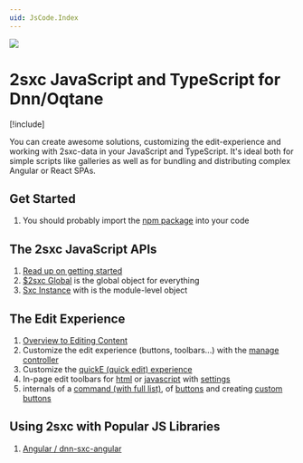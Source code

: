 ```yaml
---
uid: JsCode.Index
---
```


<img src="~/assets/features/js-api.svg" class="feature">

# 2sxc JavaScript and TypeScript for Dnn/Oqtane

[!include[](~/pages/basics/stack/_shared-float-summary.md)]
<style>.context-box-summary .browser-all { visibility: visible; } </style>

You can create awesome solutions, customizing the edit-experience and working with 2sxc-data in your JavaScript and TypeScript.
It's ideal both for simple scripts like galleries as well as for bundling and distributing complex Angular or React SPAs.

## Get Started

1. You should probably import the [npm package](xref:JsCode.NpmTypes) into your code

## The 2sxc JavaScript APIs

1. [Read up on getting started](xref:JsCode.2sxcApi.Index)
1. [$2sxc Global](xref:Api.Js.SxcJs.SxcGlobal) is the global object for everything
1. [Sxc Instance](xref:JsCode.2sxcApi.Sxc.Index) with is the module-level object

## The Edit Experience

1. [Overview to Editing Content](xref:Basics.Browser.EditUx.Index) 
1. Customize the edit experience (buttons, toolbars...) with the [manage controller](xref:JsCode.2sxcApi.Sxc.Manage)
1. Customize the [quickE (quick edit) experience](xref:JsCode.QuickE.Index)
1. In-page edit toolbars for [html](xref:JsCode.Toolbars.Index) or [javascript](xref:JsCode.Toolbars.Advanced) with [settings](xref:JsCode.Toolbars.Settings)
1. internals of a [command (with full list)](xref:JsCode.Commands.Index), of [buttons](xref:JsCode.Toolbars.Buttons) and creating [custom buttons](xref:Api.Js.SxcJs.CommandCodeParams)


## Using 2sxc with Popular JS Libraries

1. [Angular / dnn-sxc-angular](xref:JsCode.Angular.Index)


